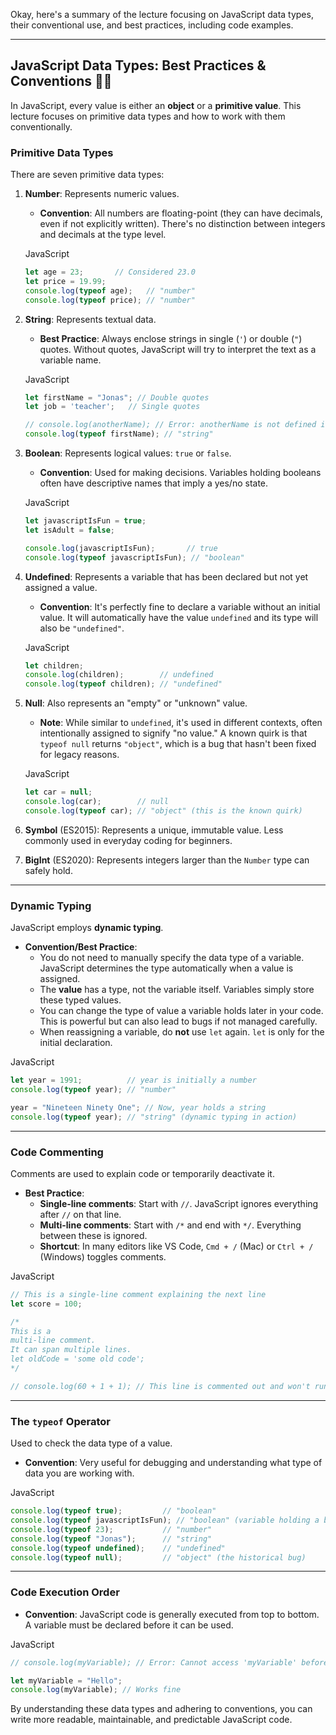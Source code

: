 Okay, here's a summary of the lecture focusing on JavaScript data types, their conventional use, and best practices, including code examples.

---

## JavaScript Data Types: Best Practices & Conventions 🧑‍💻

In JavaScript, every value is either an **object** or a **primitive value**. This lecture focuses on primitive data types and how to work with them conventionally.

### Primitive Data Types

There are seven primitive data types:

1. **Number**: Represents numeric values.
    
    - **Convention**: All numbers are floating-point (they can have decimals, even if not explicitly written). There's no distinction between integers and decimals at the type level.
    
    JavaScript
    
    ```JavaScript
    let age = 23;       // Considered 23.0
    let price = 19.99;
    console.log(typeof age);   // "number"
    console.log(typeof price); // "number"
    ```
    
2. **String**: Represents textual data.
    
    - **Best Practice**: Always enclose strings in single (`'`) or double (`"`) quotes. Without quotes, JavaScript will try to interpret the text as a variable name.
    
    JavaScript
    
    ```JavaScript
    let firstName = "Jonas"; // Double quotes
    let job = 'teacher';   // Single quotes
    
    // console.log(anotherName); // Error: anotherName is not defined if not quoted
    console.log(typeof firstName); // "string"
    ```
    
3. **Boolean**: Represents logical values: `true` or `false`.
    
    - **Convention**: Used for making decisions. Variables holding booleans often have descriptive names that imply a yes/no state.
    
    JavaScript
    
    ```JavaScript
    let javascriptIsFun = true;
    let isAdult = false;
    
    console.log(javascriptIsFun);       // true
    console.log(typeof javascriptIsFun); // "boolean"
    ```
    
4. **Undefined**: Represents a variable that has been declared but not yet assigned a value.
    
    - **Convention**: It's perfectly fine to declare a variable without an initial value. It will automatically have the value `undefined` and its type will also be `"undefined"`.
    
    JavaScript
    
    ```JavaScript
    let children;
    console.log(children);        // undefined
    console.log(typeof children); // "undefined"
    ```
    
5. **Null**: Also represents an "empty" or "unknown" value.
    
    - **Note**: While similar to `undefined`, it's used in different contexts, often intentionally assigned to signify "no value." A known quirk is that `typeof null` returns `"object"`, which is a bug that hasn't been fixed for legacy reasons.
    
    JavaScript
    
    ```JavaScript
    let car = null;
    console.log(car);        // null
    console.log(typeof car); // "object" (this is the known quirk)
    ```
    
6. **Symbol** (ES2015): Represents a unique, immutable value. Less commonly used in everyday coding for beginners.
    
7. **BigInt** (ES2020): Represents integers larger than the `Number` type can safely hold.
    

---

### Dynamic Typing

JavaScript employs **dynamic typing**.

- **Convention/Best Practice**:
    - You do not need to manually specify the data type of a variable. JavaScript determines the type automatically when a value is assigned.
    - The **value** has a type, not the variable itself. Variables simply store these typed values.
    - You can change the type of value a variable holds later in your code. This is powerful but can also lead to bugs if not managed carefully.
    - When reassigning a variable, do **not** use `let` again. `let` is only for the initial declaration.

JavaScript

```JavaScript
let year = 1991;          // year is initially a number
console.log(typeof year); // "number"

year = "Nineteen Ninety One"; // Now, year holds a string
console.log(typeof year); // "string" (dynamic typing in action)
```

---

### Code Commenting

Comments are used to explain code or temporarily deactivate it.

- **Best Practice**:
    - **Single-line comments**: Start with `//`. JavaScript ignores everything after `//` on that line.
    - **Multi-line comments**: Start with `/*` and end with `*/`. Everything between these is ignored.
    - **Shortcut**: In many editors like VS Code, `Cmd + /` (Mac) or `Ctrl + /` (Windows) toggles comments.

JavaScript

```JavaScript
// This is a single-line comment explaining the next line
let score = 100;

/*
This is a
multi-line comment.
It can span multiple lines.
let oldCode = 'some old code';
*/

// console.log(60 + 1 + 1); // This line is commented out and won't run
```

---

### The `typeof` Operator

Used to check the data type of a value.

- **Convention**: Very useful for debugging and understanding what type of data you are working with.

JavaScript

```JavaScript
console.log(typeof true);         // "boolean"
console.log(typeof javascriptIsFun); // "boolean" (variable holding a boolean)
console.log(typeof 23);           // "number"
console.log(typeof "Jonas");      // "string"
console.log(typeof undefined);    // "undefined"
console.log(typeof null);         // "object" (the historical bug)
```

---

### Code Execution Order

- **Convention**: JavaScript code is generally executed from top to bottom. A variable must be declared before it can be used.

JavaScript

```JavaScript
// console.log(myVariable); // Error: Cannot access 'myVariable' before initialization

let myVariable = "Hello";
console.log(myVariable); // Works fine
```

By understanding these data types and adhering to conventions, you can write more readable, maintainable, and predictable JavaScript code.
